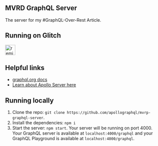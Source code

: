 ## MVRD GraphQL Server

The server for my #GraphQL-Over-Rest Article.

## Running on Glitch

<!-- Remix Button -->
<a href="https://glitch.com/edit/#!/remix/apollographql-mvrp-graphql-server">
  <img src="https://cdn.glitch.com/2bdfb3f8-05ef-4035-a06e-2043962a3a13%2Fremix%402x.png?1513093958726" alt="remix button" aria-label="remix" height="33">
</a>


## Helpful links
- [graphql.org docs](http://graphql.org/learn/schema/)
- [Learn about Apollo Server here](https://www.apollographql.com/docs/apollo-server/)

## Running locally

1. Clone the repo: `git clone https://github.com/apollographql/mvrp-graphql-server`.
3. Install the dependencies: `npm i`
4. Start the server: `npm start`. Your server will be running on port 4000. Your GraphQL server is available at `localhost:4000/graphql` and your GraphQL Playground is available at `localhost:4000/graphql`.
